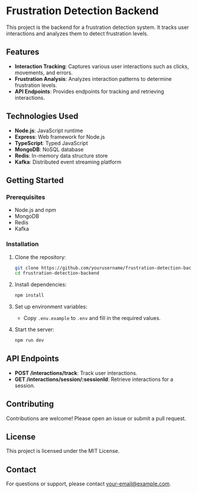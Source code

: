 # Frustration Detection Backend

This project is the backend for a frustration detection system. It tracks user interactions and analyzes them to detect frustration levels.

## Features

- **Interaction Tracking**: Captures various user interactions such as clicks, movements, and errors.
- **Frustration Analysis**: Analyzes interaction patterns to determine frustration levels.
- **API Endpoints**: Provides endpoints for tracking and retrieving interactions.

## Technologies Used

- **Node.js**: JavaScript runtime
- **Express**: Web framework for Node.js
- **TypeScript**: Typed JavaScript
- **MongoDB**: NoSQL database
- **Redis**: In-memory data structure store
- **Kafka**: Distributed event streaming platform

## Getting Started

### Prerequisites

- Node.js and npm
- MongoDB
- Redis
- Kafka

### Installation

1. Clone the repository:
   ```bash
   git clone https://github.com/yourusername/frustration-detection-backend.git
   cd frustration-detection-backend
   ```

2. Install dependencies:
   ```bash
   npm install
   ```

3. Set up environment variables:
   - Copy `.env.example` to `.env` and fill in the required values.

4. Start the server:
   ```bash
   npm run dev
   ```

## API Endpoints

- **POST /interactions/track**: Track user interactions.
- **GET /interactions/session/:sessionId**: Retrieve interactions for a session.

## Contributing

Contributions are welcome! Please open an issue or submit a pull request.

## License

This project is licensed under the MIT License.

## Contact

For questions or support, please contact [your-email@example.com](mailto:your-email@example.com).